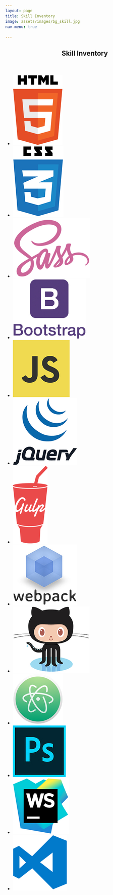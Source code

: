 ```yaml
---
layout: page
title: Skill Inventory
image: assets/images/bg_skill.jpg
nav-menu: true

---
```


<!-- Main -->
<div id="main">

<!-- One -->
<section id="one">
	<div class="inner">
		<header class="major">
			<h1>Skill Inventory</h1>
		</header>
		<ul class="skill-list">
            <li><img src="assets/images/skill/img_skill01.jpg" alt="HTML5" title="HTML5" /></li>
            <li><img src="assets/images/skill/img_skill02.jpg" alt="CSS3" title="CSS3" /></li>
            <li><img src="assets/images/skill/img_skill03.jpg" alt="SASS" title="SASS" /></li>
            <li><img src="assets/images/skill/img_skill04.jpg" alt="BOOTSTRAR" title="BOOTSTRAR" /></li>
            <li><img src="assets/images/skill/img_skill05.jpg" alt="JAVASCRIPT" title="JAVASCRIPT" /></li>
            <li><img src="assets/images/skill/img_skill06.jpg" alt="JQUERY" title="JQUERY" /></li>
            <li><img src="assets/images/skill/img_skill07.jpg" alt="GULP" title="GULP" /></li>
            <li><img src="assets/images/skill/img_skill08.jpg" alt="WEBPACK" title="WEBPACK" /></li>
            <li><img src="assets/images/skill/img_skill09.jpg" alt="GIT" title="GIT" /></li>
            <li><img src="assets/images/skill/img_skill10.jpg" alt="ATOM" title="ATOM" /></li>
            <li><img src="assets/images/skill/img_skill11.jpg" alt="PHOTOSHOP" title="PHOTOSHOP" /></li>
            <li><img src="assets/images/skill/img_skill12.jpg" alt="WEBSTROM" title="WEBSTROM" /></li>
            <li><img src="assets/images/skill/img_skill13.jpg" alt="VSCODE" title="VSCODE" /></li>
        </ul>
    </div>
</section>

</div>
